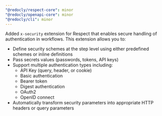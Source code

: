 ```yaml
---
"@redocly/respect-core": minor
"@redocly/openapi-core": minor
"@redocly/cli": minor
---
```


Added `x-security` extension for Respect that enables secure handling of authentication in workflows.
This extension allows you to:

- Define security schemes at the step level using either predefined schemes or inline definitions
- Pass secrets values (passwords, tokens, API keys)
- Support multiple authentication types including:
  - API Key (query, header, or cookie)
  - Basic authentication
  - Bearer token
  - Digest authentication
  - OAuth2
  - OpenID connect
- Automatically transform security parameters into appropriate HTTP headers or query parameters
